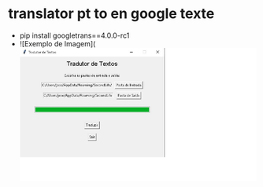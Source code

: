 # translator pt to en google texte
- pip install googletrans==4.0.0-rc1
- ![Exemplo de Imagem](![Exemplo de Imagem](https://github.com/0joseDark/translator-pt-en-google-texte/blob/main/image/translator-pt-en.jpg)


 

